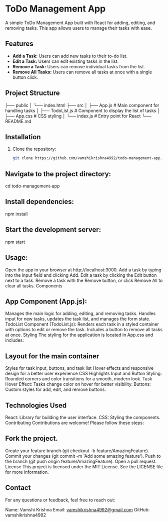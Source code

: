 # ToDo Management App

A simple ToDo Management App built with React for adding, editing, and removing tasks. This app allows users to manage their tasks with ease.

## Features
- **Add a Task:** Users can add new tasks to their to-do list.
- **Edit a Task:** Users can edit existing tasks in the list.
- **Remove a Task:** Users can remove individual tasks from the list.
- **Remove All Tasks:** Users can remove all tasks at once with a single button click.

## Project Structure
├── public │ └── index.html ├── src │ ├── App.js # Main component for handling tasks │ ├── TodoList.js # Component to display the list of tasks │ ├── App.css # CSS styling │ └── index.js # Entry point for React └── README.md


## Installation
1. Clone the repository:
   ```bash
   git clone https://github.com/vamshikrishna4992/todo-management-app.git

## Navigate to the project directory:
cd todo-management-app

## Install dependencies:
npm install

## Start the development server:
npm start

## Usage:

Open the app in your browser at http://localhost:3000.
Add a task by typing into the input field and clicking Add.
Edit a task by clicking the Edit button next to a task.
Remove a task with the Remove button, or click Remove All to clear all tasks.
Components

## App Component (App.js):

 Manages the main logic for adding, editing, and removing tasks. Handles input for new tasks, updates the task list, and manages the form state.
TodoList Component (TodoList.js): Renders each task in a styled container with options to edit or remove the task. Includes a button to remove all tasks at once.
Styling
The styling for the application is located in App.css and includes:

## Layout for the main container

Styles for task input, buttons, and task list
Hover effects and responsive design for a better user experience
CSS Highlights
Input and Button Styling: Rounded corners and color transitions for a smooth, modern look.
Task Hover Effect: Tasks change color on hover for better visibility.
Buttons: Custom styles for add, edit, and remove buttons.

## Technologies Used
React: Library for building the user interface.
CSS: Styling the components.
Contributing
Contributions are welcome! Please follow these steps:

## Fork the project.
Create your feature branch (git checkout -b feature/AmazingFeature).
Commit your changes (git commit -m 'Add some amazing feature').
Push to the branch (git push origin feature/AmazingFeature).
Open a pull request.
License
This project is licensed under the MIT License. See the LICENSE file for more information.

## Contact
For any questions or feedback, feel free to reach out:

Name: Vamshi Krishna
Email: vamshikrishna4992@gmail.com
GitHub: vamshikrishna4992

